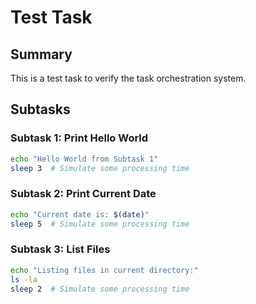 # Test Task

## Summary

This is a test task to verify the task orchestration system.

## Subtasks

### Subtask 1: Print Hello World

```bash
echo "Hello World from Subtask 1"
sleep 3  # Simulate some processing time
```

### Subtask 2: Print Current Date

```bash
echo "Current date is: $(date)"
sleep 5  # Simulate some processing time
```

### Subtask 3: List Files

```bash
echo "Listing files in current directory:"
ls -la
sleep 2  # Simulate some processing time
```

